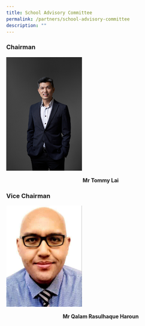 ```yaml
---
title: School Advisory Committee
permalink: /partners/school-advisory-committee
description: ""
---
```

### Chairman


<img src="/images/Mr%20Tommy%20Lai.jpeg" 
     style="width:40%">
		 
<center><b>Mr Tommy Lai</b></center>

### Vice Chairman

<img src="/images/Mr%20Qalam%20Rasulhaque%20Haroun.jpeg" 
     style="width:40%">
		 
<center><b>Mr Qalam Rasulhaque Haroun</b></center>

		 